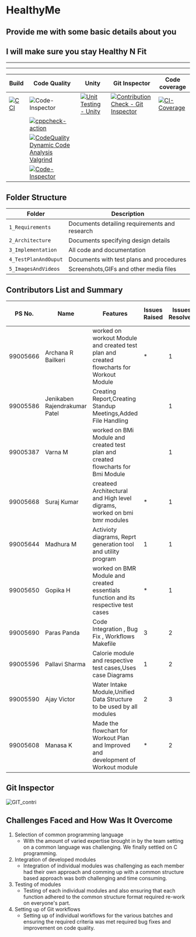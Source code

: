 
# HealthyMe

## Provide me with some basic details about you

## I will make sure you stay Healthy N Fit

--------------------------------

--------------------------------

Build | Code Quality | Unity | Git Inspector | Code coverage
-|-|-|-|-
[![C CI](https://github.com/99Pp/SDLC_Team4_HealthyMe/actions/workflows/c-build.yml/badge.svg)](https://github.com/99Pp/SDLC_Team4_HealthyMe/actions/workflows/c-build.yml)| ![![Code-Inspector](https://www.code-inspector.com/project/26785/score/svg)](https://www.code-inspector.com/project/26785/score/svg)|[![Unit Testing - Unity](https://github.com/99Pp/SDLC_Team4_HealthyMe/actions/workflows/uni-test.yml/badge.svg)](https://github.com/99Pp/SDLC_Team4_HealthyMe/actions/workflows/uni-test.yml)|[![Contribution Check - Git Inspector](https://github.com/99Pp/SDLC_Team4_HealthyMe/actions/workflows/contribuitions.yml/badge.svg)](https://github.com/99Pp/SDLC_Team4_HealthyMe/actions/workflows/contribuitions.yml)|[![CI-Coverage](https://github.com/99Pp/stepIN/actions/workflows/gcov.yml/badge.svg)](https://github.com/99Pp/SDLC_Team4_HealthyMe/actions/workflows/gcov.yml)
||[![cppcheck-action](https://github.com/99Pp/SDLC_Team4_HealthyMe/actions/workflows/cppcheck.yml/badge.svg)](https://github.com/99Pp/SDLC_Team4_HealthyMe/actions/workflows/cppcheck.yml)
||[![CodeQuality Dynamic Code Analysis Valgrind](https://github.com/99Pp/SDLC_Team4_HealthyMe/actions/workflows/dynamic_1.yml/badge.svg)](https://github.com/99Pp/SDLC_Team4_HealthyMe/actions/workflows/dynamic_1.yml)
||[![Code-Inspector](https://www.code-inspector.com/project/26785/status/svg)](https://www.code-inspector.com/project/24685/status/svg)



## Folder Structure

Folder              | Description
--------------------| -----------------------------------------
`1_Requirements`    | Documents detailing requirements and research
`2_Architecture`    | Documents specifying design details
`3_Implementation`  | All code and documentation
`4_TestPlanAndOuput`| Documents with test plans and procedures
`5_ImagesAndVideos` | Screenshots,GIFs and other media files

## Contributors List and Summary

PS No. |  Name  |    Features    | Issues Raised |Issues Resolved|#Test Cases|# Test Case Passed
--|--|---|-----|--|---|-------
99005666|Archana R Bailkeri|worked on workout Module and created test plan and created flowcharts for Workout Module|*|1|*|*|
99005586|Jenikaben Rajendrakumar Patel|Creating Report,Creating Standup Meetings,Added File Handling||1|*|*|
99005387|Varna  M|worked on BMi Module and created test plan and created flowcharts for Bmi Module||1|*|*|
99005668|Suraj  Kumar|createed Architectural and High level digrams, worked on bmi bmr modules|*|1|*|*|
99005644|Madhura  M|Activioty diagrams, Reprt generation tool and utility program |1|1|1|1|
99005650|Gopika  H|worked on BMR Module and created essentials function and its respective test cases|*|1|*|*|
99005690|Paras  Panda|Code Integration , Bug Fix , Workflows Makefile|3|2|2|2|
99005596|Pallavi  Sharma|Calorie module and respective test cases,Uses case Diagrams|1|2|2|2|
99005590|Ajay  Victor|Water Intake Module,Unified Data Structure to be used by all modules|2|3|2|2|
99005608|Manasa  K|Made the flowchart for Workout Plan and  Improved and development of Workout module |*|2|*|*|

## Git Inspector
![GIT_contri](https://user-images.githubusercontent.com/57947483/130591622-d6055142-a78a-4660-a1d2-b73dd70ec3cb.PNG)

## Challenges Faced and How Was It Overcome

1. Selection of common programming language
    * With the amount of varied expertise brought in by the team  setting on a common language was challenging. We finally settled on C programming.
2. Integration of developed modules
    * Integration of individual modules was challenging as each member had their own approach and comming up with a common structure based approach was both challenging and time consuming.
3. Testing of modules
    * Testing of each individual modules and also ensuring that each function adhered to the common structure format required re-work on everyone's part.
4. Setting up of Git workflows  
    * Setting up of individual workflows for the various batches and ensuring the required criteria was met required bug fixes and improvement on code quality.
